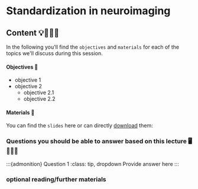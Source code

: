 # Standardization in neuroimaging

## Content 💡👩🏽‍🏫  

In the following you'll find the `objectives` and `materials` for each of the topics we'll discuss during this session.

#### Objectives 📍
- objective 1
- objective 2
    - objective 2.1
    - objective 2.2

#### Materials 📓

You can find the `slides` here or can directly [download]() them:


### Questions you should be able to answer based on this lecture 🖥️✍🏽📖

:::{admonition} Question 1
:class: tip, dropdown
Provide answer here
:::


### optional reading/further materials

